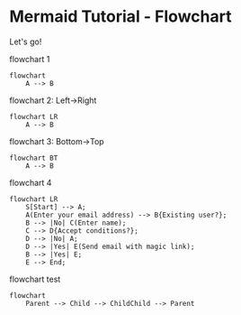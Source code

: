 # Mermaid Tutorial - Flowchart

Let's go!

flowchart 1
```mermaid
flowchart
    A --> B
```

flowchart 2: Left->Right
```mermaid
flowchart LR
    A --> B
```

flowchart 3: Bottom->Top
```mermaid
flowchart BT
    A --> B
```

flowchart 4
```mermaid
flowchart LR
    S[Start] --> A;
    A(Enter your email address) --> B{Existing user?};
    B --> |No| C(Enter name);
    C --> D{Accept conditions?};
    D --> |No| A;
    D --> |Yes| E(Send email with magic link);
    B --> |Yes| E;
    E --> End;
```

flowchart test
```mermaid
flowchart 
    Parent --> Child --> ChildChild --> Parent
```